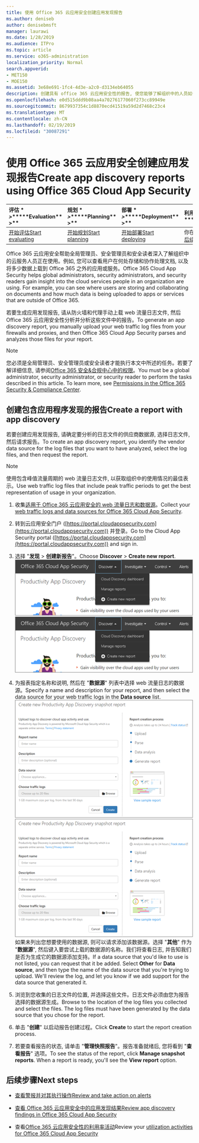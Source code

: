 ```yaml
---
title: 使用 Office 365 云应用安全创建应用发现报告
ms.author: deniseb
author: denisebmsft
manager: laurawi
ms.date: 1/28/2019
ms.audience: ITPro
ms.topic: article
ms.service: o365-administration
localization_priority: Normal
search.appverid:
- MET150
- MOE150
ms.assetid: 3e68e691-1fc4-4d3e-a2c0-d3134eb64055
description: 创建具有 office 365 云应用安全性的报告, 使您能够了解组织中的人员如何使用 office 365 和其他应用程序。
ms.openlocfilehash: e0d515ddd9b08aa4a70276177060f273cc89949e
ms.sourcegitcommit: 8679937354c1d8870ecd41519a59d2d7468c23c4
ms.translationtype: MT
ms.contentlocale: zh-CN
ms.lasthandoff: 02/19/2019
ms.locfileid: "30087291"
---
```

# <a name="create-app-discovery-reports-using-office-365-cloud-app-security"></a><span data-ttu-id="c1efb-103">使用 Office 365 云应用安全创建应用发现报告</span><span class="sxs-lookup"><span data-stu-id="c1efb-103">Create app discovery reports using Office 365 Cloud App Security</span></span>

|<span data-ttu-id="c1efb-104">评估 \* *\>*\*</span><span class="sxs-lookup"><span data-stu-id="c1efb-104">\*\*\*\*Evaluation\*\* \>\*\*</span></span>|<span data-ttu-id="c1efb-105">规划 \* *\>*\*</span><span class="sxs-lookup"><span data-stu-id="c1efb-105">\*\*\*\*Planning\*\* \>\*\*</span></span>|<span data-ttu-id="c1efb-106">部署 \* *\>*\*</span><span class="sxs-lookup"><span data-stu-id="c1efb-106">\*\*\*\*Deployment\*\* \>\*\*</span></span>|<span data-ttu-id="c1efb-107">利用率 \* \* \* \*</span><span class="sxs-lookup"><span data-stu-id="c1efb-107">\*\*\*\*Utilization\*\*\*\*</span></span>|
|:-----|:-----|:-----|:-----|
|[<span data-ttu-id="c1efb-108">开始评估</span><span class="sxs-lookup"><span data-stu-id="c1efb-108">Start evaluating</span></span>](office-365-cas-overview.md) <br/> |[<span data-ttu-id="c1efb-109">开始规划</span><span class="sxs-lookup"><span data-stu-id="c1efb-109">Start planning</span></span>](get-ready-for-office-365-cas.md) <br/> |[<span data-ttu-id="c1efb-110">开始部署</span><span class="sxs-lookup"><span data-stu-id="c1efb-110">Start deploying</span></span>](turn-on-office-365-cas.md) <br/> |<span data-ttu-id="c1efb-111">你在这里!</span><span class="sxs-lookup"><span data-stu-id="c1efb-111">You are here!</span></span>  <br/> [<span data-ttu-id="c1efb-112">后续步骤</span><span class="sxs-lookup"><span data-stu-id="c1efb-112">Next steps</span></span>](#next-steps) <br/> |
   
<span data-ttu-id="c1efb-p101">Office 365 云应用安全帮助全局管理员、安全管理员和安全读者深入了解组织中的云服务人员正在使用。例如, 您可以查看用户在何处存储和协作处理文档, 以及将多少数据上载到 Office 365 之外的应用或服务。</span><span class="sxs-lookup"><span data-stu-id="c1efb-p101">Office 365 Cloud App Security helps global administrators, security administrators, and security readers gain insight into the cloud services people in an organization are using. For example, you can see where users are storing and collaborating on documents and how much data is being uploaded to apps or services that are outside of Office 365.</span></span>
  
<span data-ttu-id="c1efb-115">若要生成应用发现报告, 请从防火墙和代理手动上载 web 流量日志文件, 然后 Office 365 云应用安全性分析并分析这些文件中的报告。</span><span class="sxs-lookup"><span data-stu-id="c1efb-115">To generate an app discovery report, you manually upload your web traffic log files from your firewalls and proxies, and then Office 365 Cloud App Security parses and analyzes those files for your report.</span></span>
  
> [!NOTE]
> <span data-ttu-id="c1efb-p102">您必须是全局管理员、安全管理员或安全读者才能执行本文中所述的任务。若要了解详细信息, 请参阅[Office 365 安全&amp;合规中心中的权限](permissions-in-the-security-and-compliance-center.md)。</span><span class="sxs-lookup"><span data-stu-id="c1efb-p102">You must be a global administrator, security administrator, or security reader to perform the tasks described in this article. To learn more, see [Permissions in the Office 365 Security &amp; Compliance Center](permissions-in-the-security-and-compliance-center.md).</span></span> 
  
## <a name="create-a-report-with-app-discovery"></a><span data-ttu-id="c1efb-118">创建包含应用程序发现的报告</span><span class="sxs-lookup"><span data-stu-id="c1efb-118">Create a report with app discovery</span></span>

<span data-ttu-id="c1efb-119">若要创建应用发现报告, 请确定要分析的日志文件的供应商数据源, 选择日志文件, 然后请求报告。</span><span class="sxs-lookup"><span data-stu-id="c1efb-119">To create an app discovery report, you identify the vendor data source for the log files that you want to have analyzed, select the log files, and then request the report.</span></span>
  
> [!NOTE]
> <span data-ttu-id="c1efb-120">使用包含峰值流量周期的 web 流量日志文件, 以获取组织中的使用情况的最佳表示。</span><span class="sxs-lookup"><span data-stu-id="c1efb-120">Use web traffic log files that include peak traffic periods to get the best representation of usage in your organization.</span></span> 
  
1. <span data-ttu-id="c1efb-121">收集[适用于 Office 365 云应用安全的 web 流量日志和数据源](web-traffic-logs-and-data-sources-for-ocas.md)。</span><span class="sxs-lookup"><span data-stu-id="c1efb-121">Collect your [web traffic logs and data sources for Office 365 Cloud App Security](web-traffic-logs-and-data-sources-for-ocas.md).</span></span>
    
2. <span data-ttu-id="c1efb-122">转到云应用安全门户 ([https://portal.cloudappsecurity.com](https://portal.cloudappsecurity.com)) 并登录。</span><span class="sxs-lookup"><span data-stu-id="c1efb-122">Go to the Cloud App Security portal ([https://portal.cloudappsecurity.com](https://portal.cloudappsecurity.com)) and sign in.</span></span> 
       
3. <span data-ttu-id="c1efb-123">选择 "**发现** \> **创建新报告**"。</span><span class="sxs-lookup"><span data-stu-id="c1efb-123">Choose **Discover** \> **Create new report**.</span></span> <br><span data-ttu-id="c1efb-124">![在 Office 365 CAS 门户中, 选择 "发现"](media/73b5299f-94b5-49dd-a00f-154d188eb2c5.png)</span><span class="sxs-lookup"><span data-stu-id="c1efb-124">![In the Office 365 CAS portal, choose Discover](media/73b5299f-94b5-49dd-a00f-154d188eb2c5.png)</span></span><br>
  
4. <span data-ttu-id="c1efb-125">为报表指定名称和说明, 然后在 "**数据源**" 列表中选择 web 流量日志的数据源。</span><span class="sxs-lookup"><span data-stu-id="c1efb-125">Specify a name and description for your report, and then select the data source for your web traffic logs in the **Data source** list.</span></span> <br><span data-ttu-id="c1efb-126">![在 O365 CAS 中, 选择\> "发现创建新报告"](media/22e660f0-5eb2-49fa-9fea-f88a5809a07b.png)</span><span class="sxs-lookup"><span data-stu-id="c1efb-126">![In O365 CAS, choose Discover \> Create new report](media/22e660f0-5eb2-49fa-9fea-f88a5809a07b.png)</span></span><br><span data-ttu-id="c1efb-p103">如果未列出您想要使用的数据源, 则可以请求添加该数据源。选择 "**其他**" 作为 "**数据源**", 然后键入要尝试上载的数据源的名称。我们将查看日志, 并告知我们是否为生成它的数据源添加支持。</span><span class="sxs-lookup"><span data-stu-id="c1efb-p103">If a data source that you'd like to use is not listed, you can request that it be added. Select **Other** for **Data source**, and then type the name of the data source that you're trying to upload. We'll review the log, and let you know if we add support for the data source that generated it.</span></span> 
  
5. <span data-ttu-id="c1efb-p104">浏览到您收集的日志文件的位置, 并选择这些文件。日志文件必须由您为报告选择的数据源生成。</span><span class="sxs-lookup"><span data-stu-id="c1efb-p104">Browse to the location of the log files you collected and select the files. The log files must have been generated by the data source that you chose for the report.</span></span>
    
6. <span data-ttu-id="c1efb-132">单击 "**创建**" 以启动报告创建过程。</span><span class="sxs-lookup"><span data-stu-id="c1efb-132">Click **Create** to start the report creation process.</span></span> 
    
7. <span data-ttu-id="c1efb-p105">若要查看报告的状态, 请单击 "**管理快照报告**"。报告准备就绪后, 您将看到 "**查看报告**" 选项。</span><span class="sxs-lookup"><span data-stu-id="c1efb-p105">To see the status of the report, click **Manage snapshot reports**. When a report is ready, you'll see the **View report** option.</span></span> 
    
## <a name="next-steps"></a><span data-ttu-id="c1efb-135">后续步骤</span><span class="sxs-lookup"><span data-stu-id="c1efb-135">Next steps</span></span>

- [<span data-ttu-id="c1efb-136">查看警报并对其执行操作</span><span class="sxs-lookup"><span data-stu-id="c1efb-136">Review and take action on alerts</span></span>](review-office-365-cas-alerts.md)
    
- [<span data-ttu-id="c1efb-137">查看 Office 365 云应用安全中的应用发现结果</span><span class="sxs-lookup"><span data-stu-id="c1efb-137">Review app discovery findings in Office 365 Cloud App Security</span></span>](review-app-discovery-findings-in-ocas.md)
    
- <span data-ttu-id="c1efb-138">查看[Office 365 云应用安全性的利用率活动](utilization-activities-for-ocas.md)</span><span class="sxs-lookup"><span data-stu-id="c1efb-138">Review your [utilization activities for Office 365 Cloud App Security](utilization-activities-for-ocas.md)</span></span>
    

